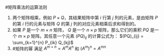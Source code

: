 #矩阵乘法的运算法则
1. 两个矩阵相乘，例如 $P \times Q$，其结果矩阵中第 $i$ 行第 $j$ 列的元素，是由矩阵 $P$ 的第 $i$ 行的元素与矩阵 $Q$ 的第 $j$ 列的对应元素相乘后求和得到的。
2. 如果 $P$ 是一个 $m \times n$ 矩阵， $Q$ 是一个 $n \times p$ 矩阵，那么它们的乘积 $PQ$ 是一个 $m \times p$ 矩阵。其任意一个元素 $(PQ)_{ij}$ 的计算公式为：
	$(PQ)_{ij} = \sum_{k=1}^{n} P_{ik} Q_{kj}$
3. #矩阵的幂 满足 $A^{m+n} = A^m A^n$ 和 $(A^m)^n = A^{mn}$ 